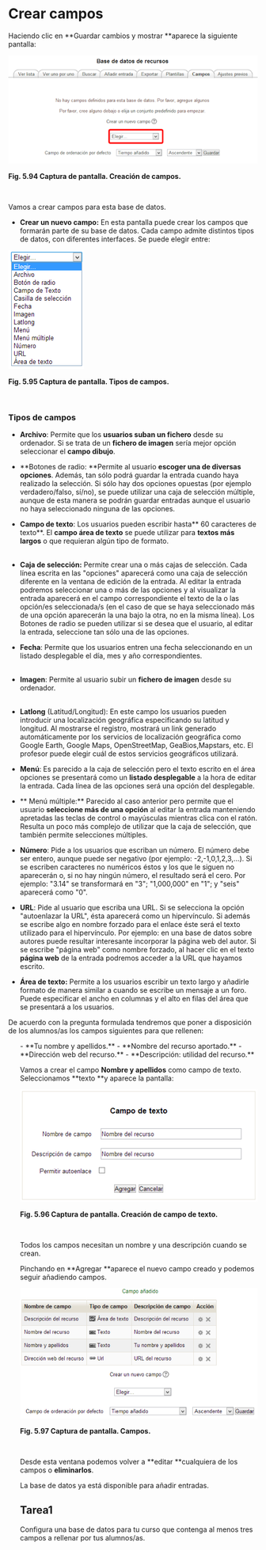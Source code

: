 
# Crear campos

Haciendo clic en **Guardar cambios y mostrar **aparece la siguiente pantalla:


![](img/bd-agregar_campo.png)

**Fig. 5.94 Captura de pantalla. Creación de campos.**

 

Vamos a crear campos para esta base de datos.

- **Crear un nuevo campo:** En esta pantalla puede crear los campos que formarán parte de su base de datos. Cada campo admite distintos tipos de datos, con diferentes interfaces. Se puede elegir entre:


![](img/bd-tipos_de_campo.png)

**Fig. 5.95 Captura de pantalla. Tipos de campos.**

 

### Tipos de campos

- **Archivo**: Permite que los **usuarios suban un fichero** desde su ordenador. Si se trata de un **fichero de imagen** sería mejor opción seleccionar el **campo dibujo**.

- **Botones de radio: **Permite al usuario **escoger una de diversas opciones**. Además, tan sólo podrá guardar la entrada cuando haya realizado la selección. Si sólo hay dos opciones opuestas (por ejemplo verdadero/falso, sí/no), se puede utilizar una caja de selección múltiple, aunque de esta manera se podrán guardar entradas aunque el usuario no haya seleccionado ninguna de las opciones.

- **Campo de texto**: Los usuarios pueden escribir hasta** 60 caracteres de texto**. El **campo área de texto** se puede utilizar para **textos más largos** o que requieran algún tipo de formato.<br/><br/>
- **Caja de selección:** Permite crear una o más cajas de selección. Cada línea escrita en las "opciones" aparecerá como una caja de selección diferente en la ventana de edición de la entrada. Al editar la entrada podremos seleccionar una o más de las opciones y al visualizar la entrada aparecerá en el campo correspondiente el texto de la o las opción/es seleccionada/s (en el caso de que se haya seleccionado más de una opción aparecerán la una bajo la otra, no en la misma línea). Los Botones de radio se pueden utilizar si se desea que el usuario, al editar la entrada, seleccione tan sólo una de las opciones.

- **Fecha**: Permite que los usuarios entren una fecha seleccionando en un listado desplegable el día, mes y año correspondientes.<br/><br/>
- **Imagen**: Permite al usuario subir un **fichero de imagen** desde su ordenador.<br/><br/>
- **Latlong** (Latitud/Longitud): En este campo los usuarios pueden introducir una localización geográfica especificando su latitud y longitud. Al mostrarse el registro, mostrará un link generado automáticamente por los servicios de localización geográfica como Google Earth, Google Maps, OpenStreetMap, GeaBios,Mapstars, etc. El profesor puede elegir cuál de estos servicios geográficos utilizará.

- **Menú**: Es parecido a la caja de selección pero el texto escrito en el área opciones se presentará como un **listado desplegable** a la hora de editar la entrada. Cada línea de las opciones será una opción del desplegable.

- ** Menú múltiple:** Parecido al caso anterior pero permite que el usuario **seleccione más de una opción** al editar la entrada manteniendo apretadas las teclas de control o mayúsculas mientras clica con el ratón. Resulta un poco más complejo de utilizar que la caja de selección, que también permite selecciones múltiples.

- **Número**: Pide a los usuarios que escriban un número. El número debe ser entero, aunque puede ser negativo (por ejemplo: -2,-1,0,1,2,3,...). Si se escriben caracteres no numéricos éstos y los que le siguen no aparecerán o, si no hay ningún número, el resultado será el cero. Por ejemplo: "3.14" se transformará en "3"; "1,000,000" en "1"; y "seis" aparecerá como "0".

- **URL**: Pide al usuario que escriba una URL. Si se selecciona la opción "autoenlazar la URL", ésta aparecerá como un hipervínculo. Si además se escribe algo en nombre forzado para el enlace éste será el texto utilizado para el hipervínculo. Por ejemplo: en una base de datos sobre autores puede resultar interesante incorporar la página web del autor. Si se escribe "página web" como nombre forzado, al hacer clic en el texto **página web** de la entrada podremos acceder a la URL que hayamos escrito.

- **Área de texto:** Permite a los usuarios escribir un texto largo y añadirle formato de manera similar a cuando se escribe un mensaje a un foro. Puede especificar el ancho en columnas y el alto en filas del área que se presentará a los usuarios.

De acuerdo con la pregunta formulada tendremos que poner a disposición de los alumnos/as los campos siguientes para que rellenen:

<ul>
- **Tu nombre y apellidos.**
- **Nombre del recurso aportado.**
- **Dirección web del recurso.**
- **Descripción: utilidad del recurso.**

Vamos a crear el campo **Nombre y apellidos** como campo de texto. Seleccionamos **texto **y aparece la pantalla:


![](img/bd-campo_texto.png)

**Fig. 5.96 Captura de pantalla. Creación de campo de texto.**

 

Todos los campos necesitan un nombre y una descripción cuando se crean.

Pinchando en **Agregar **aparece el nuevo campo creado y podemos seguir añadiendo campos.


![](img/bd-campos.png)

**Fig. 5.97 Captura de pantalla. Campos.**

 

Desde esta ventana podemos volver a **editar **cualquiera de los campos o **eliminarlos**.

La base de datos ya está disponible para añadir entradas.

## Tarea1

Configura una base de datos para tu curso que contenga al menos tres campos a rellenar por tus alumnos/as.
